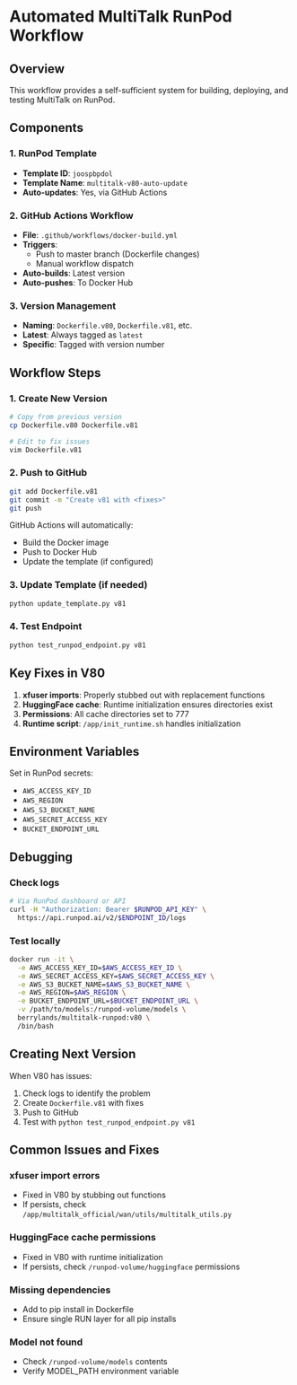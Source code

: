 # Automated MultiTalk RunPod Workflow

## Overview

This workflow provides a self-sufficient system for building, deploying, and testing MultiTalk on RunPod.

## Components

### 1. RunPod Template
- **Template ID**: `joospbpdol`
- **Template Name**: `multitalk-v80-auto-update`
- **Auto-updates**: Yes, via GitHub Actions

### 2. GitHub Actions Workflow
- **File**: `.github/workflows/docker-build.yml`
- **Triggers**: 
  - Push to master branch (Dockerfile changes)
  - Manual workflow dispatch
- **Auto-builds**: Latest version
- **Auto-pushes**: To Docker Hub

### 3. Version Management
- **Naming**: `Dockerfile.v80`, `Dockerfile.v81`, etc.
- **Latest**: Always tagged as `latest`
- **Specific**: Tagged with version number

## Workflow Steps

### 1. Create New Version
```bash
# Copy from previous version
cp Dockerfile.v80 Dockerfile.v81

# Edit to fix issues
vim Dockerfile.v81
```

### 2. Push to GitHub
```bash
git add Dockerfile.v81
git commit -m "Create v81 with <fixes>"
git push
```

GitHub Actions will automatically:
- Build the Docker image
- Push to Docker Hub
- Update the template (if configured)

### 3. Update Template (if needed)
```bash
python update_template.py v81
```

### 4. Test Endpoint
```bash
python test_runpod_endpoint.py v81
```

## Key Fixes in V80

1. **xfuser imports**: Properly stubbed out with replacement functions
2. **HuggingFace cache**: Runtime initialization ensures directories exist
3. **Permissions**: All cache directories set to 777
4. **Runtime script**: `/app/init_runtime.sh` handles initialization

## Environment Variables

Set in RunPod secrets:
- `AWS_ACCESS_KEY_ID`
- `AWS_REGION`
- `AWS_S3_BUCKET_NAME`
- `AWS_SECRET_ACCESS_KEY`
- `BUCKET_ENDPOINT_URL`

## Debugging

### Check logs
```bash
# Via RunPod dashboard or API
curl -H "Authorization: Bearer $RUNPOD_API_KEY" \
  https://api.runpod.ai/v2/$ENDPOINT_ID/logs
```

### Test locally
```bash
docker run -it \
  -e AWS_ACCESS_KEY_ID=$AWS_ACCESS_KEY_ID \
  -e AWS_SECRET_ACCESS_KEY=$AWS_SECRET_ACCESS_KEY \
  -e AWS_S3_BUCKET_NAME=$AWS_S3_BUCKET_NAME \
  -e AWS_REGION=$AWS_REGION \
  -e BUCKET_ENDPOINT_URL=$BUCKET_ENDPOINT_URL \
  -v /path/to/models:/runpod-volume/models \
  berrylands/multitalk-runpod:v80 \
  /bin/bash
```

## Creating Next Version

When V80 has issues:

1. Check logs to identify the problem
2. Create `Dockerfile.v81` with fixes
3. Push to GitHub
4. Test with `python test_runpod_endpoint.py v81`

## Common Issues and Fixes

### xfuser import errors
- Fixed in V80 by stubbing out functions
- If persists, check `/app/multitalk_official/wan/utils/multitalk_utils.py`

### HuggingFace cache permissions
- Fixed in V80 with runtime initialization
- If persists, check `/runpod-volume/huggingface` permissions

### Missing dependencies
- Add to pip install in Dockerfile
- Ensure single RUN layer for all pip installs

### Model not found
- Check `/runpod-volume/models` contents
- Verify MODEL_PATH environment variable